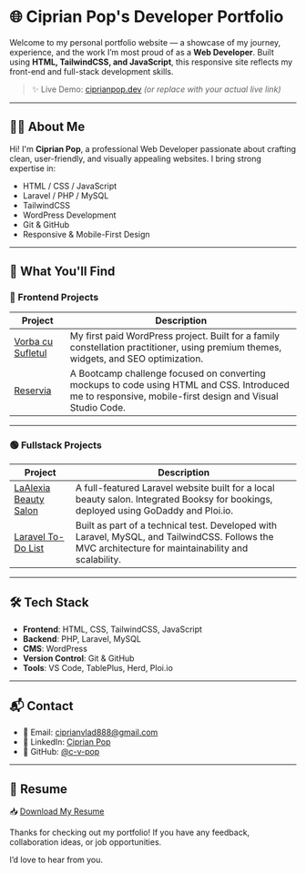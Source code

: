 # 🌐 Ciprian Pop's Developer Portfolio

Welcome to my personal portfolio website — a showcase of my journey, experience, and the work I’m most proud of as a **Web Developer**. Built using **HTML, TailwindCSS, and JavaScript**, this responsive site reflects my front-end and full-stack development skills.

> ✨ Live Demo: [ciprianpop.dev](https://c-v-pop.github.io/portfolio/) *(or replace with your actual live link)*

---

## 🧑‍💻 About Me

Hi! I'm **Ciprian Pop**, a professional Web Developer passionate about crafting clean, user-friendly, and visually appealing websites. I bring strong expertise in:

- HTML / CSS / JavaScript
- Laravel / PHP / MySQL
- TailwindCSS
- WordPress Development
- Git & GitHub
- Responsive & Mobile-First Design

---

## 🚀 What You'll Find

### 🔷 Frontend Projects

| Project | Description |
|--------|-------------|
| [Vorba cu Sufletul](https://vorbacusufletul.wordpress.com/) | My first paid WordPress project. Built for a family constellation practitioner, using premium themes, widgets, and SEO optimization. |
| [Reservia](https://c-v-pop.github.io/Reservia/) | A Bootcamp challenge focused on converting mockups to code using HTML and CSS. Introduced me to responsive, mobile-first design and Visual Studio Code. |

---

### 🟢 Fullstack Projects

| Project | Description |
|--------|-------------|
| [LaAlexia Beauty Salon](https://laalexiaatelier.co.uk/) | A full-featured Laravel website built for a local beauty salon. Integrated Booksy for bookings, deployed using GoDaddy and Ploi.io. |
| [Laravel To-Do List](https://github.com/c-v-pop/to-do-list) | Built as part of a technical test. Developed with Laravel, MySQL, and TailwindCSS. Follows the MVC architecture for maintainability and scalability. |

---

## 🛠️ Tech Stack

- **Frontend**: HTML, CSS, TailwindCSS, JavaScript
- **Backend**: PHP, Laravel, MySQL
- **CMS**: WordPress
- **Version Control**: Git & GitHub
- **Tools**: VS Code, TablePlus, Herd, Ploi.io

---

## 📬 Contact

- 📧 Email: [ciprianvlad888@gmail.com](mailto:c.pop@myyahoo.com)
- 💼 LinkedIn: [Ciprian Pop](https://www.linkedin.com/in/ciprian-pop-9a5169157/)
- 🐙 GitHub: [@c-v-pop](https://github.com/c-v-pop)

---

## 📄 Resume

📥 [Download My Resume](media/13.Ciprian_Pop.pdf)


Thanks for checking out my portfolio! If you have any feedback, collaboration ideas, or job opportunities. 

I’d love to hear from you.

